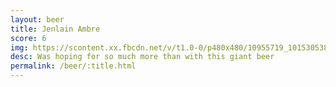```yaml
---
layout: beer
title: Jenlain Ambre
score: 6
img: https://scontent.xx.fbcdn.net/v/t1.0-0/p480x480/10955719_10153053840738745_4377010572225479820_n.jpg?oh=385788f4c2775096774974ef6fee6a27&oe=58E0BAE6
desc: Was hoping for so much more than with this giant beer
permalink: /beer/:title.html
---
```

